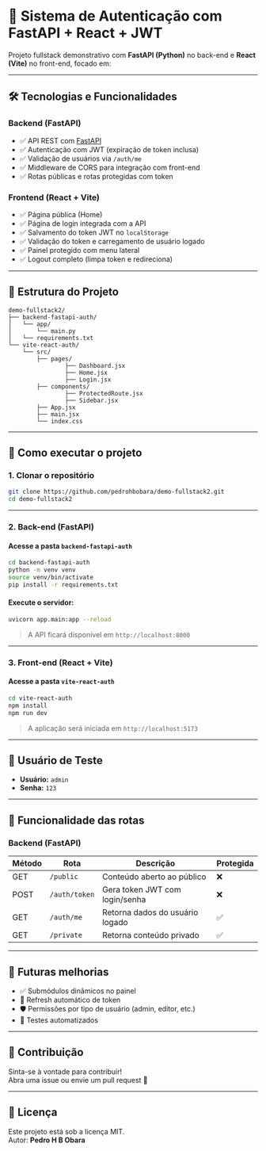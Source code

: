 # 🔐 Sistema de Autenticação com FastAPI + React + JWT

Projeto fullstack demonstrativo com **FastAPI (Python)** no back-end e **React (Vite)** no front-end, focado em:

---

## 🛠️ Tecnologias e Funcionalidades

### Backend (FastAPI)
- ✅ API REST com [FastAPI](https://fastapi.tiangolo.com/)
- ✅ Autenticação com JWT (expiração de token inclusa)
- ✅ Validação de usuários via `/auth/me`
- ✅ Middleware de CORS para integração com front-end
- ✅ Rotas públicas e rotas protegidas com token

### Frontend (React + Vite)
- ✅ Página pública (Home)
- ✅ Página de login integrada com a API
- ✅ Salvamento do token JWT no `localStorage`
- ✅ Validação do token e carregamento de usuário logado
- ✅ Painel protegido com menu lateral
- ✅ Logout completo (limpa token e redireciona)

---

## 📂 Estrutura do Projeto

```
demo-fullstack2/
├── backend-fastapi-auth/
│   └── app/
│       └── main.py
│   └── requirements.txt
└── vite-react-auth/
    └── src/
        ├── pages/
                ├── Dashboard.jsx
                ├── Home.jsx
                ├── Login.jsx
        ├── components/
                ├── ProtectedRoute.jsx
                ├── Sidebar.jsx
        ├── App.jsx
        ├── main.jsx
        └── index.css
```

---

## 🚀 Como executar o projeto

### 1. Clonar o repositório

```bash
git clone https://github.com/pedrohbobara/demo-fullstack2.git
cd demo-fullstack2
```

---

### 2. Back-end (FastAPI)

#### Acesse a pasta `backend-fastapi-auth`

```bash
cd backend-fastapi-auth
python -m venv venv
source venv/bin/activate
pip install -r requirements.txt
```

#### Execute o servidor:

```bash
uvicorn app.main:app --reload
```

> A API ficará disponível em `http://localhost:8000`

---

### 3. Front-end (React + Vite)

#### Acesse a pasta `vite-react-auth`

```bash
cd vite-react-auth
npm install
npm run dev
```

> A aplicação será iniciada em `http://localhost:5173`

---

## 🔐 Usuário de Teste

- **Usuário:** `admin`
- **Senha:** `123`

---

## 📌 Funcionalidade das rotas

### Backend (FastAPI)
| Método | Rota             | Descrição                          | Protegida |
|--------|------------------|------------------------------------|-----------|
| GET    | `/public`        | Conteúdo aberto ao público         | ❌        |
| POST   | `/auth/token`    | Gera token JWT com login/senha     | ❌        |
| GET    | `/auth/me`       | Retorna dados do usuário logado    | ✅        |
| GET    | `/private`       | Retorna conteúdo privado           | ✅        |

---

## 🧠 Futuras melhorias

- ✅ Submódulos dinâmicos no painel
- 🔄 Refresh automático de token
- 🛡️ Permissões por tipo de usuário (admin, editor, etc.)
- 🧪 Testes automatizados

---

## 🤝 Contribuição

Sinta-se à vontade para contribuir!  
Abra uma issue ou envie um pull request 🚀

---

## 📝 Licença

Este projeto está sob a licença MIT.  
Autor: **Pedro H B Obara**